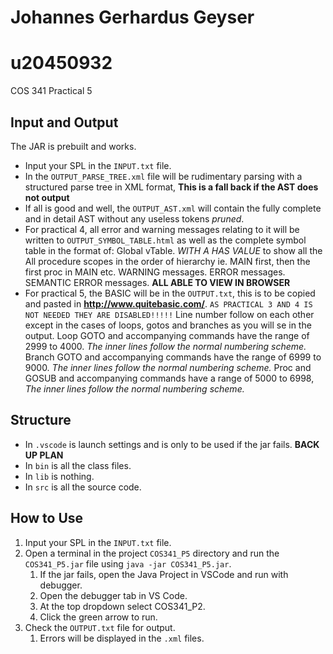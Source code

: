 # Johannes Gerhardus Geyser
# u20450932

COS 341 Practical 5

## Input and Output

The JAR is prebuilt and works.
- Input your SPL in the `INPUT.txt` file.
- In the `OUTPUT_PARSE_TREE.xml` file will be rudimentary parsing with a structured parse tree in XML format, **This is a fall back if the AST does not output**
- If all is good and well, the `OUTPUT_AST.xml` will contain the fully complete and in detail AST without any useless tokens _pruned_.
- For practical 4, all error and warning messages relating to it will be written to `OUTPUT_SYMBOL_TABLE.html` as well as the complete symbol table in the format of:
    Global vTable. _WITH A HAS VALUE_ to show all the 
    All procedure scopes in the order of hierarchy ie. MAIN first, then the first proc in MAIN etc.
    WARNING messages.
    ERROR messages.
    SEMANTIC ERROR messages.
    **ALL ABLE TO VIEW IN BROWSER**
- For practical 5, the BASIC will be in the `OUTPUT.txt`, this is to be copied and pasted in **http://www.quitebasic.com/**. `AS PRACTICAL 3 AND 4 IS NOT NEEDED THEY ARE DISABLED!!!!!`
    Line number follow on each other except in the cases of loops, gotos and branches as you will se in the output.
    Loop GOTO and accompanying commands have the range of 2999 to 4000. _The inner lines follow the normal numbering scheme._
    Branch GOTO and accompanying commands have the range of 6999 to 9000. _The inner lines follow the normal numbering scheme._
    Proc and GOSUB and accompanying commands have a range of 5000 to 6998, _The inner lines follow the normal numbering scheme._

## Structure

- In `.vscode` is launch settings and is only to be used if the jar fails. **BACK UP PLAN**
- In `bin` is all the class files.
- In `lib` is nothing.
- In `src` is all the source code.

## How to Use

1. Input your SPL in the `INPUT.txt` file.
2. Open a terminal in the project `COS341_P5` directory and run the `COS341_P5.jar` file using `java -jar COS341_P5.jar`.
    1. If the jar fails, open the Java Project in VSCode and run with debugger.
    2. Open the debugger tab in VS Code.
    3. At the top dropdown select COS341_P2.
    4. Click the green arrow to run.
3. Check the `OUTPUT.txt` file for output.
    1. Errors will be displayed in the `.xml` files.


